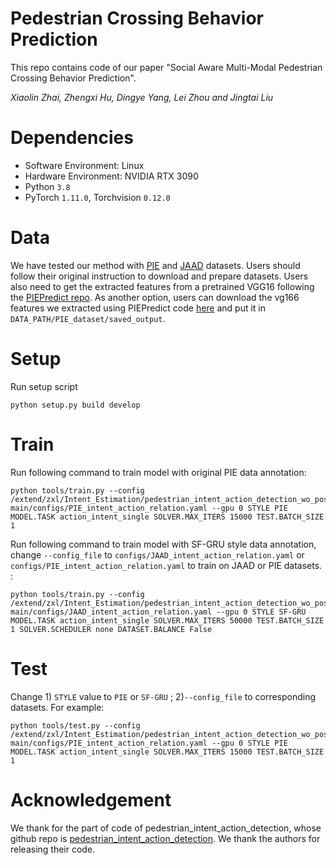 # Pedestrian Crossing Behavior Prediction
This repo contains code of our paper "Social Aware Multi-Modal Pedestrian Crossing Behavior Prediction". 

_Xiaolin Zhai, Zhengxi Hu, Dingye Yang, Lei Zhou and Jingtai Liu_


# Dependencies

- Software Environment: Linux 
- Hardware Environment: NVIDIA RTX 3090
- Python `3.8`
- PyTorch `1.11.0`, Torchvision `0.12.0`


# Data
We have tested our method with [PIE](https://data.nvision2.eecs.yorku.ca/PIE_dataset/) and [JAAD](https://data.nvision2.eecs.yorku.ca/JAAD_dataset/) datasets. Users should follow their original instruction to download and prepare datasets. Users also need to get the extracted features from a pretrained VGG16 following the [PIEPredict repo](https://github.com/aras62/PIEPredict). As another option, users can download the vg166 features we extracted using PIEPredict code [here](https://drive.google.com/file/d/1xQAyvqE2Q4cxvjyWsCEJR09QjB7UYJIV/view?usp=sharing) and put it in `DATA_PATH/PIE_dataset/saved_output`.

# Setup
Run setup script
```
python setup.py build develop
```

# Train
Run following command to train model with original PIE data annotation:
```
python tools/train.py --config /extend/zxl/Intent_Estimation/pedestrian_intent_action_detection_wo_pose-main/configs/PIE_intent_action_relation.yaml --gpu 0 STYLE PIE MODEL.TASK action_intent_single SOLVER.MAX_ITERS 15000 TEST.BATCH_SIZE 1
```

Run following command to train model with SF-GRU style data annotation, change `--config_file` to `configs/JAAD_intent_action_relation.yaml` or `configs/PIE_intent_action_relation.yaml` to train on JAAD or PIE datasets. :
```
python tools/train.py --config /extend/zxl/Intent_Estimation/pedestrian_intent_action_detection_wo_pose-main/configs/JAAD_intent_action_relation.yaml --gpu 0 STYLE SF-GRU MODEL.TASK action_intent_single SOLVER.MAX_ITERS 50000 TEST.BATCH_SIZE 1 SOLVER.SCHEDULER none DATASET.BALANCE False
```

# Test 
Change 1) `STYLE` value to `PIE` or `SF-GRU` ; 2)`--config_file` to corresponding datasets. For example: 
 
``` 
python tools/test.py --config /extend/zxl/Intent_Estimation/pedestrian_intent_action_detection_wo_pose-main/configs/PIE_intent_action_relation.yaml --gpu 0 STYLE PIE MODEL.TASK action_intent_single SOLVER.MAX_ITERS 15000 TEST.BATCH_SIZE 1
```

# Acknowledgement

We thank for the part of code of pedestrian_intent_action_detection, whose github repo is [pedestrian_intent_action_detection](https://github.com/umautobots/pedestrian_intent_action_detection). We thank the authors for releasing their code.
